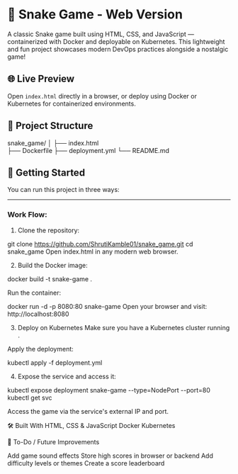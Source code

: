 # 🐍 Snake Game - Web Version

A classic Snake game built using HTML, CSS, and JavaScript — containerized with Docker and deployable on Kubernetes. This lightweight and fun project showcases modern DevOps practices alongside a nostalgic game!

## 🌐 Live Preview

Open `index.html` directly in a browser, or deploy using Docker or Kubernetes for containerized environments.

## 📁 Project Structure

snake_game/
│
├── index.html  
├── Dockerfile 
├── deployment.yml 
└── README.md 
## 🚀 Getting Started

You can run this project in three ways:

---

### Work Flow:

1. Clone the repository:

git clone https://github.com/ShrutiKamble01/snake_game.git
cd snake_game
Open index.html in any modern web browser.


2. Build the Docker image:

docker build -t snake-game .

Run the container:

docker run -d -p 8080:80 snake-game
Open your browser and visit: http://localhost:8080

3. Deploy on Kubernetes
Make sure you have a Kubernetes cluster running .

Apply the deployment:

kubectl apply -f deployment.yml

4. Expose the service and access it:


kubectl expose deployment snake-game --type=NodePort --port=80
kubectl get svc


Access the game via the service's external IP and port.

🛠️ Built With
HTML, CSS & JavaScript
Docker
Kubernetes

📌 To-Do / Future Improvements

Add game sound effects
Store high scores in browser or backend
Add difficulty levels or themes
Create a score leaderboard

